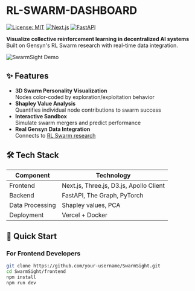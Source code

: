 # RL-SWARM-DASHBOARD

[![License: MIT](https://img.shields.io/badge/License-MIT-yellow.svg)](https://opensource.org/licenses/MIT)
[![Next.js](https://img.shields.io/badge/Next.js-13.4+-black?logo=next.js)](https://nextjs.org)
[![FastAPI](https://img.shields.io/badge/FastAPI-0.95+-green?logo=fastapi)](https://fastapi.tiangolo.com)

**Visualize collective reinforcement learning in decentralized AI systems**  
Built on Gensyn's RL Swarm research with real-time data integration.

![SwarmSight Demo](https://github.com/your-username/SwarmSight/blob/main/public/demo.gif?raw=true)

## ✨ Features

- **3D Swarm Personality Visualization**  
  Nodes color-coded by exploration/exploitation behavior
- **Shapley Value Analysis**  
  Quantifies individual node contributions to swarm success
- **Interactive Sandbox**  
  Simulate swarm mergers and predict performance
- **Real Gensyn Data Integration**  
  Connects to [RL Swarm research](https://github.com/gensyn-ai/paper-rl-swarm)

## 🛠️ Tech Stack

| Component       | Technology                          |
|-----------------|-------------------------------------|
| Frontend        | Next.js, Three.js, D3.js, Apollo Client |
| Backend         | FastAPI, The Graph, PyTorch         |
| Data Processing | Shapley values, PCA                 |
| Deployment      | Vercel + Docker                     |

## 🚀 Quick Start

### For Frontend Developers
```bash
git clone https://github.com/your-username/SwarmSight.git
cd SwarmSight/frontend
npm install
npm run dev

